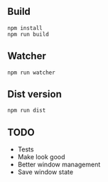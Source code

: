 ## Build

```
npm install
npm run build
```

## Watcher

```
npm run watcher
```

## Dist version

```
npm run dist
```


## TODO

- Tests
- Make look good
- Better window management
- Save window state
